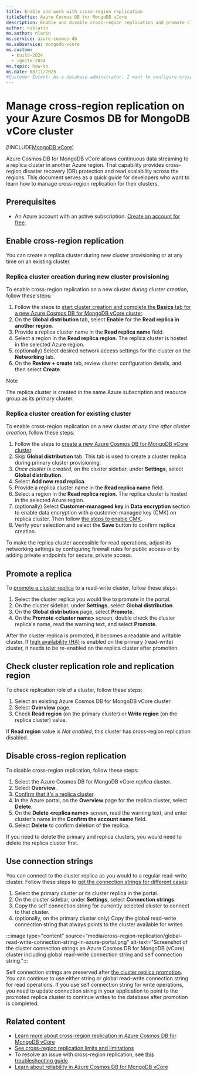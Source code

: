 ```yaml
---
title: Enable and work with cross-region replication
titleSuffix: Azure Cosmos DB for MongoDB vCore
description: Enable and disable cross-region replication and promote cluster replica in another region for disaster recovery (DR) in Azure Cosmos DB for MongoDB vCore.
author: niklarin
ms.author: nlarin
ms.service: azure-cosmos-db
ms.subservice: mongodb-vcore
ms.custom:
  - build-2024
  - ignite-2024
ms.topic: how-to
ms.date: 08/11/2025
#Customer Intent: As a database adminstrator, I want to configure cross-region replication, so that I can have disaster recovery plans in the event of a regional outage.
---
```


# Manage cross-region replication on your Azure Cosmos DB for MongoDB vCore cluster

[!INCLUDE[MongoDB vCore](~/reusable-content/ce-skilling/azure/includes/cosmos-db/includes/appliesto-mongodb-vcore.md)]

Azure Cosmos DB for MongoDB vCore allows continuous data streaming to a replica cluster in another Azure region. That capability provides cross-region disaster recovery (DR) protection and read scalability across the regions. This document serves as a quick guide for developers who want to learn how to manage cross-region replication for their clusters.

## Prerequisites

- An Azure account with an active subscription. [Create an account for free](https://azure.microsoft.com/free).

## Enable cross-region replication

You can create a replica cluster during new cluster provisioning or at any time on an existing cluster.

### Replica cluster creation during new cluster provisioning

To enable cross-region replication on a new cluster *during cluster creation*, follow these steps:

1. Follow the steps to [start cluster creation and complete the **Basics** tab for a new Azure Cosmos DB for MongoDB vCore cluster](./quickstart-portal.md#create-a-cluster).
1. On the **Global distribution** tab, select **Enable** for the **Read replica in another region**.
1. Provide a replica cluster name in the **Read replica name** field. 
1. Select a region in the **Read replica region**. The replica cluster is hosted in the selected Azure region.
1. (optionally) Select desired network access settings for the cluster on the **Networking** tab.
1. On the **Review + create** tab, review cluster configuration details, and then select **Create**. 

> [!NOTE]
> The replica cluster is created in the same Azure subscription and resource group as its primary cluster.

### Replica cluster creation for existing cluster

To enable cross-region replication on a new cluster *at any time after cluster creation*, follow these steps:

1. Follow the steps to [create a new Azure Cosmos DB for MongoDB vCore cluster](./quickstart-portal.md#create-a-cluster).
1. Skip **Global distribution** tab. This tab is used to create a cluster replica during primary cluster provisioning.
1. *Once cluster is created*, on the cluster sidebar, under **Settings**, select **Global distribution**.
1. Select **Add new read replica**.
1. Provide a replica cluster name in the **Read replica name** field. 
1. Select a region in the **Read replica region**. The replica cluster is hosted in the selected Azure region.
1. (optionally) Select **Customer-manageed key** in **Data encryption** section to enable data encryption with a customer-managed key (CMK) on replica cluster. Then follow [the steps to enable CMK](./how-to-data-encryption.md#change-data-encryption-mode-on-existing-clusters).
1. Verify your selection and select the **Save** button to confirm replica creation.

To make the replica cluster accessible for read operations, adjust its networking settings by configuring firewall rules for public access or by adding private endpoints for secure, private access.

## Promote a replica

To [promote a cluster replica](./cross-region-replication.md#replica-cluster-promotion) to a read-write cluster, follow these steps:

1. Select the cluster replica you would like to promote in the portal.
1. On the cluster sidebar, under **Settings**, select **Global distribution**.
1. On the **Global distribution** page, select **Promote**.
1. On the **Promote \<cluster name>** screen, double check the cluster replica's name, read the warning text, and select **Promote**.

After the cluster replica is promoted, it becomes a readable and writable cluster. If [high availability (HA)](./high-availability.md) is enabled on the primary (read-write) cluster, it needs to be re-enabled on the replica cluster after promotion.

## Check cluster replication role and replication region

To check replication role of a cluster, follow these steps:
1. Select an existing Azure Cosmos DB for MongoDB vCore cluster.
1. Select **Overview** page.
1. Check **Read region** (on the primary cluster) or **Write region** (on the replica cluster) value.

If **Read region** value is *Not enabled*, this cluster has cross-region replication disabled.

## Disable cross-region replication

To disable cross-region replication, follow these steps:

1. Select the Azure Cosmos DB for MongoDB vCore *replica* cluster.
1. Select **Overview**.
1. [Confirm that it's a replica cluster](#check-cluster-replication-role-and-replication-region).
1. In the Azure portal, on the **Overview** page for the replica cluster, select **Delete**.
1. On the **Delete \<replica name>** screen, read the warning text, and enter cluster's name in the **Confirm the account name** field.
1. Select **Delete** to confirm deletion of the replica.

If you need to delete the primary and replica clusters, you would need to delete the replica cluster first.

## Use connection strings

You can connect to the cluster replica as you would to a regular read-write cluster. 
Follow these steps to [get the connection strings for different cases](./cross-region-replication.md#continuous-writes-read-operations-on-cluster-replicas-and-connection-strings):

1. Select the primary cluster or its cluster replica in the portal.
1. On the cluster sidebar, under **Settings**, select **Connection strings**.
1. Copy the self connection string for currently selected cluster to connect to that cluster.
1. (optionally, on the primary cluster only) Copy the global read-write connection string that always points to the cluster available for writes.

:::image type="content" source="media/cross-region-replication/global-read-write-connection-string-in-azure-portal.png" alt-text="Screenshot of the cluster connection strings an Azure Cosmos DB for MongoDB (vCore) cluster including global read-write connection string and self connection string.":::

Self connection strings are preserved after [the cluster replica promotion](./cross-region-replication.md#replica-cluster-promotion). You can continue to use either string or global read-write connection string for read operations. If you use self connection string for write operations, you need to update connection string in your application to point to the promoted replica cluster to continue writes to the database after promotion is completed.

## Related content

- [Learn more about cross-region replication in Azure Cosmos DB for MongoDB vCore](./cross-region-replication.md)
- [See cross-region replication limits and limitations](./limits.md#cross-region-replication)
- To resolve an issue with cross-region replication, see [this troubleshooting guide](./troubleshoot-replication.md).
- [Learn about reliability in Azure Cosmos DB for MongoDB vCore](/azure/reliability/reliability-cosmos-mongodb)
